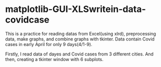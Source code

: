 # matplotlib-GUI-XLSwritein-data-covidcase
This is a practice for reading datas from Excel(using xlrd), preprocessing data, make graphs, and combine graphs with tkinter.
Data contain Covid cases in early April for only 9 days(4/1-9).

Firstly, I read data of dayes and Covid cases from 3 different cities.
And then, creating a tkinter window with 6 subplots.
